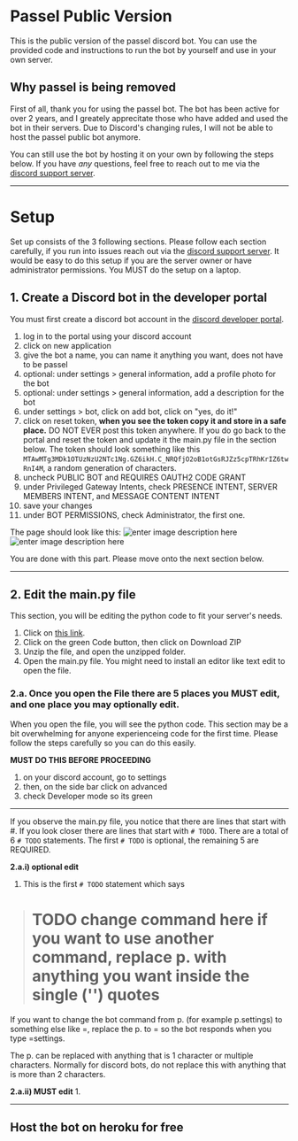 # Passel Public Version
This is the public version of the passel discord bot. You can use the provided code and instructions to run the bot by yourself and use in your own server.

## Why passel is being removed
First of all, thank you for using the passel bot. The bot has been active for over 2 years, and I greately apprecitate those who have added and used the bot in their servers. Due to Discord's changing rules, I will not be able to host the passel public bot anymore. 

You can still use the bot by hosting it on your own by following the steps below. If you have *any* questions, feel free to reach out to me via the [discord support server](https://discord.gg/wmSsKCX).
***

# Setup
Set up consists of the 3 following sections. Please follow each section carefully, if you run into issues reach out via the  [discord support server](https://discord.gg/wmSsKCX). It would be easy to do this setup if you are the server owner or have administrator permissions. You MUST do the setup on a laptop.

## 1. Create a Discord bot in the developer portal
You must first create a discord bot account in the [discord developer portal](https://discord.com/developers/applications). 

 1. log in to the portal using your discord account
 2. click on new application
 3. give the bot a name, you can name it anything you want, does not have to be passel
 4. optional: under settings > general information, add a profile photo for the bot
 5. optional: under settings > general information, add a description for the bot
 6. under settings > bot, click on add bot, click on "yes, do it!" 
 7. click on reset token, **when you see the token copy it and store in a safe place.** DO NOT EVER post this token anywhere. If you do go back to the portal and reset the token and update it the main.py file in the section below. The token should look something like this `MTAwMTg3MDk1OTUzNzU2NTc1Ng.GZ6ikH.C_NRQfjO2oB1otGsRJZz5cpTRhKrIZ6twRnI4M`, a random generation of characters.
 8. uncheck PUBLIC BOT and REQUIRES OAUTH2 CODE GRANT
 9. under Privileged Gateway Intents, check PRESENCE INTENT, SERVER MEMBERS INTENT, and MESSAGE CONTENT INTENT
 10. save your changes
 11. under BOT PERMISSIONS, check Administrator, the first one. 

The page should look like this: 
![enter image description here](https://github.com/stoir/passel_public/blob/main/Images/intents.png)
![enter image description here](https://github.com/stoir/passel_public/blob/main/Images/bot_perms.png)

You are done with this part. Please move onto the next section below. 
***
## 2. Edit the main.py file
This section, you will be editing the python code to fit your server's needs.  
1. Click on [this link](https://github.com/stoir/passel_public).
2. Click on the green Code button, then click on Download ZIP
3. Unzip the file, and open the unzipped folder.
4. Open the main.py file. You might need to install an editor like text edit to open the file. 

### 2.a. Once you open the File there are 5 places you MUST edit, and one place you may optionally edit.
When you open the file, you will see the python code. This section may be a bit overwhelming for anyone experienceing code for the first time. Please follow the steps carefully so you can do this easily.

**MUST DO THIS BEFORE PROCEEDING**
1. on your discord account, go to settings
2. then, on the side bar click on advanced
3. check Developer mode so its green

***
If you observe the main.py file, you notice that there are lines that start with #. If you look closer there are lines that start with `# TODO`. There are a total of 6 `# TODO` statements. The first `# TODO` is optional, the remaining 5 are REQUIRED.

**2.a.i) optional edit**

 1. This is the first `# TODO` statement which says 
> # TODO change command here if you want to use another command, replace p. with anything you want inside the single ('') quotes
If you want to change the bot command from p. (for example p.settings) to something else like =, replace the p. to = so the bot responds when you type =settings.


The p. can be replaced with anything that is 1 character or multiple characters. Normally for discord bots, do not replace this with anything that is more than 2 characters.

**2.a.ii) MUST edit**
1. 

***
## Host the bot on heroku for free
